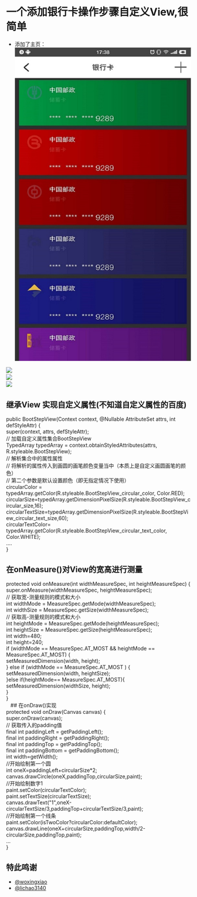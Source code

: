#  一个添加银行卡操作步骤自定义View,很简单<br>

* 添加了主页：
 ![](https://github.com/jinhuizxc/CardVerification/blob/master/shots/home.jpg)

![](https://github.com/wenzhimin/BootStepView/blob/master/apk/bank1.jpg)<br>
![](https://github.com/wenzhimin/BootStepView/blob/master/apk/bank2.jpg)<br>
![](https://github.com/wenzhimin/BootStepView/blob/master/apk/bank3.jpg)<br>
## 继承View 实现自定义属性(不知道自定义属性的百度)<br>
public BootStepView(Context context, @Nullable AttributeSet attrs, int defStyleAttr) {<br>
        super(context, attrs, defStyleAttr);<br>
        // 加载自定义属性集合BootStepView<br>
        TypedArray typedArray = context.obtainStyledAttributes(attrs, R.styleable.BootStepView);<br>
        // 解析集合中的属性属性<br>
        // 将解析的属性传入到画圆的画笔颜色变量当中（本质上是自定义画圆画笔的颜色）<br>
        // 第二个参数是默认设置颜色（即无指定情况下使用）<br>
        circularColor = typedArray.getColor(R.styleable.BootStepView_circular_color, Color.RED);<br>
        circularSize=typedArray.getDimensionPixelSize(R.styleable.BootStepView_circular_size,16);<br>
        circularTextSize=typedArray.getDimensionPixelSize(R.styleable.BootStepView_circular_text_size,60);<br>
        circularTextColor= typedArray.getColor(R.styleable.BootStepView_circular_text_color, Color.WHITE);<br>
        ....<br>
    }<br>
## 在onMeasure()对View的宽高进行测量<br>
protected void onMeasure(int widthMeasureSpec, int heightMeasureSpec) {<br>
        super.onMeasure(widthMeasureSpec, heightMeasureSpec);<br>
        // 获取宽-测量规则的模式和大小<br>
        int widthMode = MeasureSpec.getMode(widthMeasureSpec);<br>
        int widthSize = MeasureSpec.getSize(widthMeasureSpec);<br>
        // 获取高-测量规则的模式和大小<br>
        int heightMode = MeasureSpec.getMode(heightMeasureSpec);<br>
        int heightSize = MeasureSpec.getSize(heightMeasureSpec);<br>
        int width=480;<br>
        int height=240;<br>
        if (widthMode == MeasureSpec.AT_MOST && heightMode == MeasureSpec.AT_MOST) {<br>
            setMeasuredDimension(width, height);<br>
        } else if (widthMode == MeasureSpec.AT_MOST ) {<br>
            setMeasuredDimension(width, heightSize);<br>
        }else if(heightMode== MeasureSpec.AT_MOST){<br>
            setMeasuredDimension(widthSize, height);<br>
        }<br>
    }<br>
    ## 在onDraw()实现<br>
    protected void onDraw(Canvas canvas) {<br>
        super.onDraw(canvas);<br>
        // 获取传入的padding值<br>
        final int paddingLeft = getPaddingLeft();<br>
        final int paddingRight = getPaddingRight();<br>
        final int paddingTop = getPaddingTop();<br>
        final int paddingBottom = getPaddingBottom();<br>
        int width=getWidth();<br>
        //开始绘制第一个圆<br>
        int oneX=paddingLeft+circularSize*2;<br>
        canvas.drawCircle(oneX,paddingTop,circularSize,paint);<br>
        //开始绘制数字1<br>
        paint.setColor(circularTextColor);<br>
        paint.setTextSize(circularTextSize);<br>
        canvas.drawText("1",oneX-circularTextSize/3,paddingTop+circularTextSize/3,paint);<br>
        //开始绘制第一个线条<br>
        paint.setColor(isTwoColor?circularColor:defaultColor);<br>
        canvas.drawLine(oneX+circularSize,paddingTop,width/2-circularSize,paddingTop,paint);<br>
        ...<br>
    }<br>

## 特此鸣谢  
- [@woxingxiao](https://github.com/wenzhimin/BootStepView)
- [@lichao3140](https://github.com/lichao3140/BankCard)
